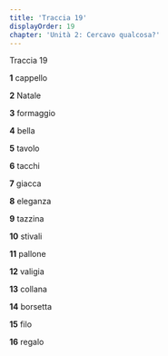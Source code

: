 ```yaml
---
title: 'Traccia 19'
displayOrder: 19
chapter: 'Unità 2: Cercavo qualcosa?'
---
```


Traccia 19

**1** cappello

**2** Natale

**3** formaggio

**4** bella

**5** tavolo

**6** tacchi

**7** giacca

**8** eleganza

**9** tazzina

**10** stivali

**11** pallone

**12** valigia

**13** collana

**14** borsetta

**15** filo

**16** regalo
